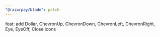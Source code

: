 ```yaml
---
"@razorpay/blade": patch
---
```


feat: add Dollar, ChevronUp, ChevronDown, ChevronLeft, ChevronRight, Eye, EyeOff, Close icons
